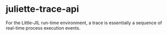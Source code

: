 # juliette-trace-api

For the Little-JIL run-time environment, a trace is essentially a sequence of real-time process execution events.
